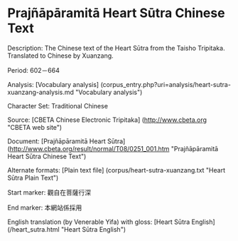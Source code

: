 # Prajñāpāramitā Heart Sūtra Chinese Text

Description: The Chinese text of the Heart Sūtra from the Taisho Tripitaka. Translated to Chinese by Xuanzang.

Period: 602－664

Analysis: [Vocabulary analysis] (corpus_entry.php?uri=analysis/heart-sutra-xuanzang-analysis.md "Vocabulary analysis")

Character Set: Traditional Chinese

Source: [CBETA Chinese Electronic Tripitaka] (http://www.cbeta.org "CBETA web site")

Document: [Prajñāpāramitā Heart Sūtra] (http://www.cbeta.org/result/normal/T08/0251_001.htm "Prajñāpāramitā Heart Sūtra Chinese Text")

Alternate formats: [Plain text file] (corpus/heart-sutra-xuanzang.txt "Heart Sūtra Plain Text")

Start marker: 觀自在菩薩行深

End marker: 本網站係採用

English translation (by Venerable Yifa) with gloss: [Heart Sūtra English] (/heart_sutra.html "Heart Sūtra English")

